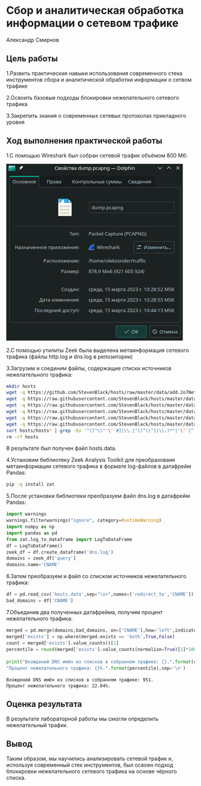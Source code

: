 # Сбор и аналитическая обработка информации о сетевом трафике
Александр Смирнов

## Цель работы

1.Развить практические навыки использования современного стека
инструментов сбора и аналитической обработки информации о сетвом трафике

2.Освоить базовые подходы блокировки нежелательного сетевого трафика

3.Закрепить знания о современных сетевых протоколах прикладного уровня

## Ход выполнения практической работы

1.C помощью Wireshark был собран сетевой трафик объёмом 800 Мб:

<img src="screenshots/1.png" class="quarto-discovered-preview-image"
data-fig-align="center" />

2.C помощью утилиты Zeek была выделена метаинформация сетевого трафика
(файлы http.log и dns.log в репозитории)

3.Загрузим и соединим файлы, содержащие списки источников нежелательного
трафика:

``` bash
mkdir hosts
wget -q https://github.com/StevenBlack/hosts/raw/master/data/add.2o7Net/hosts -O hosts/hosts.1
wget -q https://raw.githubusercontent.com/StevenBlack/hosts/master/data/KADhosts/hosts -O hosts/hosts.2
wget -q https://raw.githubusercontent.com/StevenBlack/hosts/master/data/yoyo.org/hosts -O hosts/hosts.3
wget -q https://raw.githubusercontent.com/StevenBlack/hosts/master/data/tiuxo/hosts -O hosts/hosts.4
wget -q https://raw.githubusercontent.com/StevenBlack/hosts/master/data/URLHaus/hosts -O hosts/hosts.5
wget -q https://raw.githubusercontent.com/StevenBlack/hosts/master/data/mvps.org/hosts -O hosts/hosts.6
sort hosts/hosts* | grep -Eo '^([^\\"'\''#]|\\.|"([^\\"]|\\.)*"|'\''[^'\'']*'\'')*' | uniq > hosts.data
rm -rf hosts
```

В результате был получен файл hosts.data.

4.Установим библиотеку Zeek Analysis Toolkit для преобразоваия
метаинформации сетевого трафика в формате log-файлов в датафрейм Pandas:

``` bash
pip -q install zat
```

5.После установки библиотеки преобразуем файл dns.log в датафрейм
Pandas:

``` python
import warnings
warnings.filterwarnings("ignore", category=RuntimeWarning)
import numpy as np
import pandas as pd
from zat.log_to_dataframe import LogToDataFrame
df = LogToDataFrame()
zeek_df = df.create_dataframe('dns.log')
domains = zeek_df['query']
domains.name='CNAME'
```

6.Затем преобразуем и файл со списком источников нежелательного трафика:

``` python
df = pd.read_csv('hosts.data',sep="\s+",names=['redirect_to','CNAME'])
bad_domains = df['CNAME']
```

7.Объединив два полученных датафрейма, получим процент нежелательного
трафика:

``` python
merged = pd.merge(domains,bad_domains, on=['CNAME'],how='left',indicator='exists')
merged['exists'] = np.where(merged.exists == 'both',True,False)
count = merged['exists'].value_counts()[1]
percentile = round(merged['exists'].value_counts(normalize=True)[1]*100,2)

print("Вхождений DNS имён из списков в собранном трафике: {}.".format(count),
"Процент нежелательного трафика: {}%.".format(percentile),sep='\n')
```

    Вхождений DNS имён из списков в собранном трафике: 951.
    Процент нежелательного трафика: 22.04%.

## Оценка результата

В результате лабораторной работы мы смогли определить нежелательный
трафик.

## Вывод

Таким образом, мы научились анализировать сетевой трафик и, используя
современный стек инструментов, был освоен подход блокировки
нежелательного сетевого трафика на основе чёрного списка.
